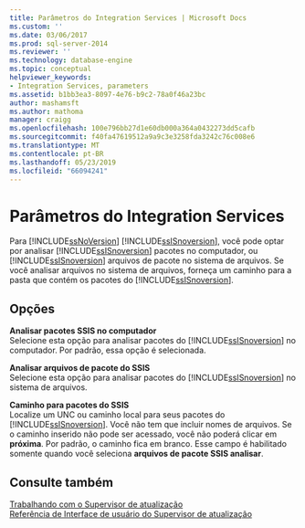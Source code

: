 ```yaml
---
title: Parâmetros do Integration Services | Microsoft Docs
ms.custom: ''
ms.date: 03/06/2017
ms.prod: sql-server-2014
ms.reviewer: ''
ms.technology: database-engine
ms.topic: conceptual
helpviewer_keywords:
- Integration Services, parameters
ms.assetid: b1bb3ea3-8097-4e76-b9c2-78a0f46a23bc
author: mashamsft
ms.author: mathoma
manager: craigg
ms.openlocfilehash: 100e796bb27d1e60db000a364a0432273dd5cafb
ms.sourcegitcommit: f40fa47619512a9a9c3e3258fda3242c76c008e6
ms.translationtype: MT
ms.contentlocale: pt-BR
ms.lasthandoff: 05/23/2019
ms.locfileid: "66094241"
---
```

# <a name="integration-services-parameters"></a>Parâmetros do Integration Services
  Para [!INCLUDE[ssNoVersion](../../includes/ssnoversion-md.md)] [!INCLUDE[ssISnoversion](../../includes/ssisnoversion-md.md)], você pode optar por analisar [!INCLUDE[ssISnoversion](../../includes/ssisnoversion-md.md)] pacotes no computador, ou [!INCLUDE[ssISnoversion](../../includes/ssisnoversion-md.md)] arquivos de pacote no sistema de arquivos. Se você analisar arquivos no sistema de arquivos, forneça um caminho para a pasta que contém os pacotes do [!INCLUDE[ssISnoversion](../../includes/ssisnoversion-md.md)].  
  
## <a name="options"></a>Opções  
 **Analisar pacotes SSIS no computador**  
 Selecione esta opção para analisar pacotes do [!INCLUDE[ssISnoversion](../../includes/ssisnoversion-md.md)] no computador. Por padrão, essa opção é selecionada.  
  
 **Analisar arquivos de pacote do SSIS**  
 Selecione esta opção para analisar pacotes do [!INCLUDE[ssISnoversion](../../includes/ssisnoversion-md.md)] no sistema de arquivos.  
  
 **Caminho para pacotes do SSIS**  
 Localize um UNC ou caminho local para seus pacotes do [!INCLUDE[ssISnoversion](../../includes/ssisnoversion-md.md)]. Você não tem que incluir nomes de arquivos. Se o caminho inserido não pode ser acessado, você não poderá clicar em **próxima**. Por padrão, o caminho fica em branco. Esse campo é habilitado somente quando você seleciona **arquivos de pacote SSIS analisar**.  
  
## <a name="see-also"></a>Consulte também  
 [Trabalhando com o Supervisor de atualização](../../../2014/sql-server/install/working-with-upgrade-advisor.md)   
 [Referência de Interface de usuário do Supervisor de atualização](../../../2014/sql-server/install/upgrade-advisor-user-interface-reference.md)  
  
  
